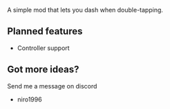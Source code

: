 A simple mod that lets you dash when double-tapping.

## Planned features ##
- Controller support

## Got more ideas? ##
Send me a message on discord
+ niro1996

